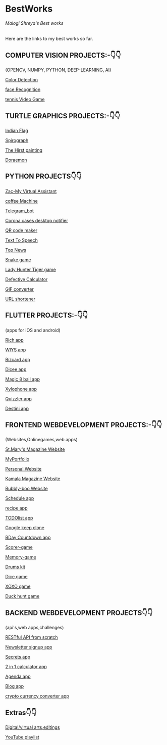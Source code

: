 # BestWorks
<h6>Malogi Shreya's Best works</h6>
Here are the links to my best works so far.

<h2>COMPUTER VISION PROJECTS:-👇👇</h2>

(OPENCV, NUMPY, PYTHON, DEEP-LEARNING, AI)

[Color Detection](https://github.com/5hre9a/computer-vision)

[face Recognition](https://github.com/5hre9a/face_recognition)

[tennis Video Game](https://github.com/5hre9a/Tennis_Video-Game)


<h2>TURTLE GRAPHICS PROJECTS:-👇👇</h2>

[Indian Flag](https://github.com/shreyamalogi/Indian_flag)

[Spirograph](https://github.com/shreyamalogi/spirograph)

[The Hirst painting](https://github.com/shreyamalogi/the_hirst_painting)

[Doraemon](https://github.com/shreyamalogi/doraemon)


<h2>PYTHON PROJECTS👇👇</h2>

[Zac-My Virtual Assistant](https://github.com/5hre9a/ZAC)

[coffee Machine](https://github.com/5hre9a/Coffee-Machine)

[Telegram_bot](https://github.com/5hre9a/zac-bot)

[Corona cases desktop notifier](https://github.com/5hre9a/corona-cases-notifyer)

[QR code maker](https://github.com/5hre9a/QRcode-maker)

[Text To Speech](https://github.com/5hre9a/corona-cases-notifyer)

[Top News](https://github.com/5hre9a/TopNews)

[Snake game](https://github.com/5hre9a/snake-game)

[Lady Hunter Tiger game](https://github.com/5hre9a/LHT-game)

[Defective Calculator](https://github.com/5hre9a/defective_calculator)

[GIF converter](https://github.com/shreyamalogi/mp4-to-gif)

[URL shortener](https://github.com/shreyamalogi/URL-shortener)


<h2>FLUTTER PROJECTS:-👇👇</h2>
(apps for iOS and android)

[Rich app](https://github.com/5hre9a/rich-app)

[WIYS app](https://github.com/5hre9a/WIYS-APP)

[Bizcard app](https://github.com/5hre9a/bizcard-app)

[Dicee app](https://github.com/5hre9a/dicee-app)

[Magic 8 ball app](https://github.com/5hre9a/magic-ball-app)

[Xylophone app](https://github.com/5hre9a/xylophone-app)

[Quizzler app](https://github.com/5hre9a/quizzler-app)

[Destini app](https://github.com/5hre9a/destini-app)


<h2>FRONTEND WEBDEVELOPMENT PROJECTS:-👇👇</h2>
(Websites,Onlinegames,web apps)

[St.Mary's Magazine Website](https://github.com/5hre9a/emagz-website)

[MyPortfolio](https://github.com/5hre9a/MyPortfolio)

[Personal Website](https://github.com/5hre9a/my-ezyro-webby)

[Kamala Magazine Website](https://github.com/5hre9a/kamala-magz)

[Bubbly-boo Website](https://github.com/5hre9a/bubbly-boo)

[Schedule app](https://github.com/5hre9a/schedule-schema)

[recipe app](https://github.com/5hre9a/recipe-app)

[TODOlist app](https://github.com/5hre9a/TODO-list-app)

[Google keep clone](https://github.com/5hre9a/keepbox-app)

[BDay Countdown app](https://github.com/5hre9a/Bday-countdown)

[Scorer-game](https://github.com/5hre9a/scorer-game)

[Memory-game](https://github.com/5hre9a/memory-game)

[Drums kit](https://github.com/5hre9a/drums-kit)

[Dice game](https://github.com/5hre9a/Dice-game)

[XOXO game](https://github.com/5hre9a/XOXO-game)

[Duck hunt game](https://github.com/5hre9a/duckhunt-game)


<h2>BACKEND WEBDEVELOPMENT PROJECTS👇👇</h2>
(api's,web apps,challenges)

[RESTful API from scratch](https://github.com/5hre9a/RestAPI)

[Newsletter signup app](https://github.com/5hre9a/Newsletter-app)

[Secrets app](https://github.com/5hre9a/secrets-app)

[2 in 1 calculator app](https://github.com/5hre9a/Calculator-app)

[Agenda app](https://github.com/5hre9a/agenda-app)

[Blog app](https://github.com/5hre9a/blog-app)

[crypto currency converter app](https://github.com/5hre9a/cryptocurrency_converter)



<h2>Extras👇👇</h2>

[Digital/virtual arts,editings](https://vsco.co/5hre9aaesthetics/gallery)

[YouTube playlist](https://www.youtube.com/channel/UCZQkssgRd4o2jcxT3c55bbg/playlists?view_as=subscriber)

